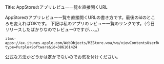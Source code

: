 Title: AppStoreのアプリレビュー一覧を直接開くURL

AppStoreのアプリレビュー一覧を直接開くURLの書き方です。最後のidのところを変えればOKです。
下記は私のアプリのレビュー一覧のリンクです。（今日リリースしたばかりなのでレビュー0ですが、、、。）

	itms-apps://ax.itunes.apple.com/WebObjects/MZStore.woa/wa/viewContentsUserReviews?type=Purple+Software&id=386161424

公式な方法かどうかは定かでないのでお気を付けください。

